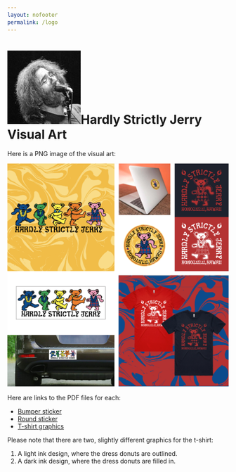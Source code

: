 ```yaml
---
layout: nofooter
permalink: /logo
---
```

<h1><img class="ui avatar image" src="/images/jerryavatar.jpg">Hardly Strictly Jerry Visual Art</h1>

Here is a PNG image of the visual art:

<img class="ui centered fluid image" src="/images/logo/HSJ_LogoSet.png">

Here are links to the PDF files for each:

* [Bumper sticker](/images/logo/HSJ_BumperSticker.pdf)
* [Round sticker](/images/logo/HSJ_RoundSticker.pdf)
* [T-shirt graphics](/images/logo/HSJ_TeeGraphics.pdf)

Please note that there are two, slightly different graphics for the t-shirt:
1. A light ink design, where the dress donuts are outlined.
2. A dark ink design, where the dress donuts are filled in.
